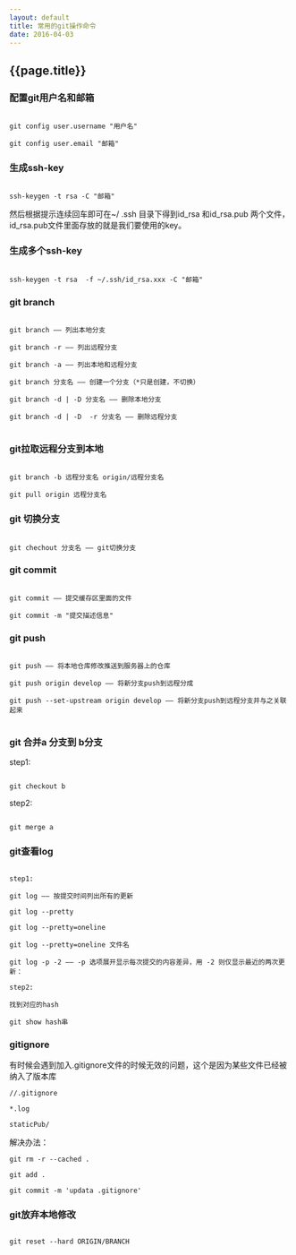 ```yaml
---
layout: default
title: 常用的git操作命令
date: 2016-04-03
---
```


## {{page.title}}

### 配置git用户名和邮箱

```

git config user.username "用户名" 

git config user.email "邮箱"

```

### 生成ssh-key

```

ssh-keygen -t rsa -C "邮箱"

```

然后根据提示连续回车即可在~/ .ssh 目录下得到id_rsa 和id_rsa.pub 两个文件，id_rsa.pub文件里面存放的就是我们要使用的key。

### 生成多个ssh-key

```

ssh-keygen -t rsa  -f ~/.ssh/id_rsa.xxx -C "邮箱"

```

### git branch

```

git branch —— 列出本地分支

git branch -r —— 列出远程分支

git branch -a —— 列出本地和远程分支

git branch 分支名 —— 创建一个分支（*只是创建，不切换）

git branch -d | -D 分支名 —— 删除本地分支

git branch -d | -D  -r 分支名 —— 删除远程分支


```

### git拉取远程分支到本地

```

git branch -b 远程分支名 origin/远程分支名

git pull origin 远程分支名

```

### git 切换分支

```

git chechout 分支名 —— git切换分支

```

### git commit

```

git commit —— 提交缓存区里面的文件

git commit -m "提交描述信息"

```

### git push

```

git push —— 将本地仓库修改推送到服务器上的仓库

git push origin develop —— 将新分支push到远程分成

git push --set-upstream origin develop —— 将新分支push到远程分支并与之关联起来


```

### git 合并a 分支到 b分支

step1:

```

git checkout b

```

step2:

```

git merge a

```

### git查看log

```

step1:

git log —— 按提交时间列出所有的更新

git log --pretty

git log --pretty=oneline 

git log --pretty=oneline 文件名

git log -p -2 —— -p 选项展开显示每次提交的内容差异，用 -2 则仅显示最近的两次更新：

step2:

找到对应的hash

git show hash串

```

### gitignore

有时候会遇到加入.gitignore文件的时候无效的问题，这个是因为某些文件已经被纳入了版本库

```
//.gitignore

*.log

staticPub/

```

解决办法：

```
git rm -r --cached .

git add .

git commit -m 'updata .gitignore'

```

### git放弃本地修改

```

git reset --hard ORIGIN/BRANCH

```











